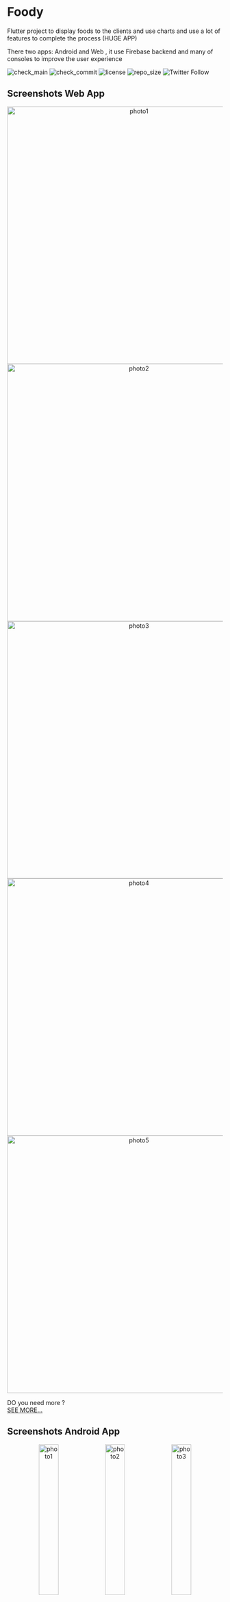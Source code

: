# Foody

Flutter project to display foods to the clients and use charts and use a lot of features to complete the process (HUGE APP)

There two apps: Android and Web , it use Firebase backend and many of consoles to improve the user experience 


![check_main](https://img.shields.io/github/checks-status/ABDULKARIMALBAIK/Foody/main?color=green&label=check_main&logo=github&style=flat-square)
![check_commit](https://img.shields.io/github/checks-status/ABDULKARIMALBAIK/Foody/main?color=blue&label=check_commit&logo=github&style=flat-square)
![license](https://img.shields.io/github/license/ABDULKARIMALBAIK/Foody?color=yellow&label=license&logo=github&style=flat-square)
![repo_size](https://img.shields.io/github/languages/code-size/ABDULKARIMALBAIK/Foody?color=red&label=repo_size&logo=github&style=flat-square)
![Twitter Follow](https://img.shields.io/twitter/follow/abdalka10233202)




## Screenshots Web App


<div align="center">
<img src="https://github.com/ABDULKARIMALBAIK/Foody/raw/main/screenshots/web/foody2.png" width="600" alt="photo1"/>
<img src="https://github.com/ABDULKARIMALBAIK/Foody/raw/main/screenshots/web/foody9.png" width="600" alt="photo2"/>
<img src="https://github.com/ABDULKARIMALBAIK/Foody/raw/main/screenshots/web/foody19.png" width="600" alt="photo3"/>
<img src="https://github.com/ABDULKARIMALBAIK/Foody/raw/main/screenshots/web/foody21.png" width="600" alt="photo4"/>
<img src="https://github.com/ABDULKARIMALBAIK/Foody/raw/main/screenshots/web/foody36.png" width="600" alt="photo5"/>
</div>


DO you need more ?  
[SEE MORE...](https://github.com/ABDULKARIMALBAIK/Foody/screenshots/web)





## Screenshots Android App


<div align="center">
<img src="https://github.com/ABDULKARIMALBAIK/Foody/raw/main/screenshots/android/Foody1.jpg" width="30%" height="30%" alt="photo1"/>
<img src="https://github.com/ABDULKARIMALBAIK/Foody/raw/main/screenshots/android/Foody2.jpg" width="30%" height="30%" alt="photo2"/>
<img src="https://github.com/ABDULKARIMALBAIK/Foody/raw/main/screenshots/android/Foody10.jpg" width="30%" height="30%" alt="photo3"/>
<img src="https://github.com/ABDULKARIMALBAIK/Foody/raw/main/screenshots/android/Foody17.jpg" width="30%" height="30%" alt="photo4"/>
<img src="https://github.com/ABDULKARIMALBAIK/Foody/raw/main/screenshots/android/Foody19.jpg" width="30%" height="30%" alt="photo5"/>
<img src="https://github.com/ABDULKARIMALBAIK/Foody/raw/main/screenshots/android/Foody23.jpg" width="30%" height="30%" alt="photo6"/>
<img src="https://github.com/ABDULKARIMALBAIK/Foody/raw/main/screenshots/android/Foody32.jpg" width="30%" height="30%" alt="photo7"/>
<img src="https://github.com/ABDULKARIMALBAIK/Foody/raw/main/screenshots/android/Foody33.jpg" width="30%" height="30%" alt="photo8"/>
<img src="https://github.com/ABDULKARIMALBAIK/Foody/raw/main/screenshots/android/Foody31.jpg" width="30%" height="30%" alt="photo9"/>
</div>



Do you need more ?  
[SEE MORE...](https://github.com/ABDULKARIMALBAIK/Foody/screenshots/android)





## Foody Web

You can test the foody website by this link:


[Foody Website](https://foody-e374f.firebaseapp.com/)




# Huge Features

- Firebase Authentication: Email/Password , Google , Facebook , Microsoft
- Firebase Firestore , Hosing , Messaging , Dynamic Link , App Check
- Mapbox Map  (Web/Android)
- Google Maps (The Code is commented)
- Stripe Payment Gateway
- Paypal Payment Gateway (By Braintree)


- Hive Database
- Moor Database


- Responsive Design
- SEO : 68/100 by SEO Digital Website
- Mulit Language Support (English , Arabic)
- Dark/Light Theme Support


- MVVM Design Pattern
- Repository Design Pattern
- Bloc State Managment


- reCaptcha (Dialog and checkbox)
- hCaptcha (checkbox)
- Captcha Text


- Lottie Animation
- Pick images from gallery(Android) and desktop(Web)
- Capture photo by camera (Android/Web)
- Crop Image after picking
- Drop Zone for images (Web)


- Validate Data (Email , Phone Number , Letters , Strong password)
- Generate Strong password


- Text To Speech (Web/Android)
- Speech To Text (Web/Android)


- Native Splash Screen 
- Flutter Icon Launcher (Android)


- Share Button (Android) , share to common websites by url (Web)
- Ads crecexdiez
- Charts (syncfusion_flutter_charts)
- Printing (Save,Display)
- Save files (Android/Web)
- Translator
- Barcode Reader (Android/Web)
- Signature
- Fingreprint (Android)


- Rate The app (in_app_review for Android)
- Awesome Notifications (Android/Web)


- Sound effects
- Confetti effect
- Blurhash Effect
- Counter text effect
- Amazing toasts


- Slidable (Removable) card 
- Auto-fill feature
- Animated Text
- ClipPath widgets
- Custom Buttons
- Custom Dialog


- Adaptive with links like websites (Web)
- Using 60+ packages 

**IMPORTANT: This project is not uploaded completely , because it is not open source , it is just to CV preview.**

---
